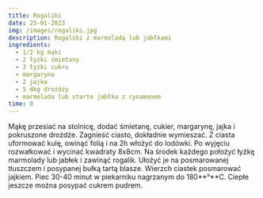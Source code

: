 ```yaml
---
title: Rogaliki
date: 25-01-2023
img: /images/rogaliki.jpg
description: Rogaliki z marmoladą lub jabłkami
ingredients:
  - 1﻿/2 kg mąki
  - 2 łyżki śmietany
  - 3 łyżki cukru
  - margaryna
  - 2 jajka
  - 5 dkg drożdży
  - marmolada lub starte jabłka z cynamonem
time: 0
---
```

Mąkę przesiać na stolnicę, dodać śmietanę, cukier, margarynę, jajka i pokruszone drożdże. Zagnieść ciasto, dokładnie wymieszać. Z ciasta uformować kulę, owinąć folią i na 2h włożyć do lodówki. Po wyjęciu rozwałkować i wycinać kwadraty 8x8cm. Na środek każdego położyć łyżkę marmolady lub jabłek i zawinąć rogalik. Ułożyć je na posmarowanej tłuszczem i posypanej bułką tartą blasze. Wierzch ciastek posmarować jajkiem. Piec 30-40 minut w piekarniku nagrzanym do 180**°**C. Ciepłe jeszcze można posypać cukrem pudrem.